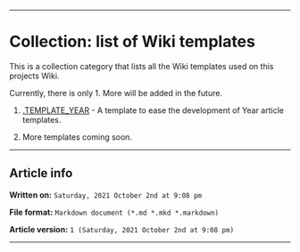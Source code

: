 
***

# Collection: list of Wiki templates

This is a collection category that lists all the Wiki templates used on this projects Wiki.

Currently, there is only 1. More will be added in the future.

1. [.TEMPLATE_YEAR](https://github.com/seanpm2001/Degoogle-your-life/wiki/.TEMPLATE_Year/) - A template to ease the development of Year article templates.

2. More templates coming soon.

***

## Article info

**Written on:** `Saturday, 2021 October 2nd at 9:08 pm`

**File format:** `Markdown document (*.md *.mkd *.markdown)`

**Article version:** `1 (Saturday, 2021 October 2nd at 9:08 pm)`

***

